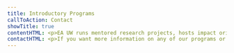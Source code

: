 ```yaml
---
title: Introductory Programs
callToAction: Contact
showTitle: true
contentHTML: <p>EA UW runs mentored research projects, hosts impact oriented career advising, attends professional conferences and much more, but the best way to get involved is to join one of our intro programs!</p><b>We especially recommend our <a href="/programs/ea-intro-fellowship">Intro to EA Fellowship</a>.</b><p>The other intro programs below are targeted towards students pursuing careers in specific fields, if these interest you feel free to apply to both!</p>
contactHTML: <p>If you want more information on any of our programs or are unsure of how best to get involved, we'd love to help! Feel free to get in <a href="/contact">contact</a> with us or <a href="https://calendly.com/maxgehred/30min">meet with one of our organizers</a>.</p>
---
```

